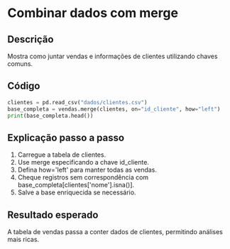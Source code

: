 # Combinar dados com merge

## Descrição
Mostra como juntar vendas e informações de clientes utilizando chaves comuns.

## Código
```python
clientes = pd.read_csv("dados/clientes.csv")
base_completa = vendas.merge(clientes, on="id_cliente", how="left")
print(base_completa.head())
```

## Explicação passo a passo
1. Carregue a tabela de clientes.
2. Use merge especificando a chave id_cliente.
3. Defina how='left' para manter todas as vendas.
4. Cheque registros sem correspondência com base_completa[clientes['nome'].isna()].
5. Salve a base enriquecida se necessário.

## Resultado esperado
A tabela de vendas passa a conter dados de clientes, permitindo análises mais ricas.
